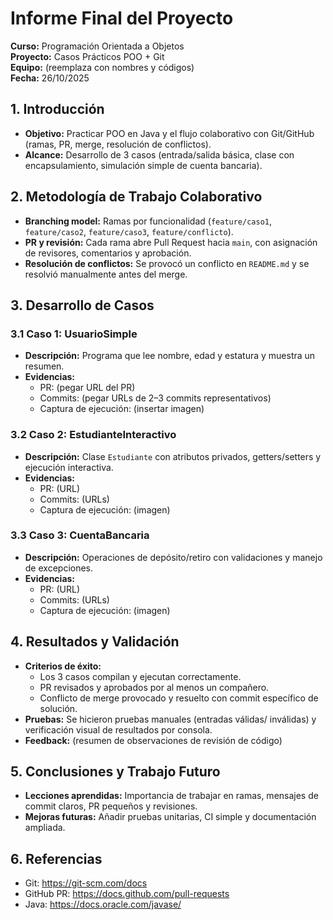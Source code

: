 # Informe Final del Proyecto

**Curso:** Programación Orientada a Objetos  
**Proyecto:** Casos Prácticos POO + Git  
**Equipo:** (reemplaza con nombres y códigos)  
**Fecha:** 26/10/2025

## 1. Introducción
- **Objetivo:** Practicar POO en Java y el flujo colaborativo con Git/GitHub (ramas, PR, merge, resolución de conflictos).
- **Alcance:** Desarrollo de 3 casos (entrada/salida básica, clase con encapsulamiento, simulación simple de cuenta bancaria).

## 2. Metodología de Trabajo Colaborativo
- **Branching model:** Ramas por funcionalidad (`feature/caso1`, `feature/caso2`, `feature/caso3`, `feature/conflicto`).
- **PR y revisión:** Cada rama abre Pull Request hacia `main`, con asignación de revisores, comentarios y aprobación.
- **Resolución de conflictos:** Se provocó un conflicto en `README.md` y se resolvió manualmente antes del merge.

## 3. Desarrollo de Casos
### 3.1 Caso 1: UsuarioSimple
- **Descripción:** Programa que lee nombre, edad y estatura y muestra un resumen.
- **Evidencias:**
  - PR: (pegar URL del PR)
  - Commits: (pegar URLs de 2–3 commits representativos)
  - Captura de ejecución: (insertar imagen)

### 3.2 Caso 2: EstudianteInteractivo
- **Descripción:** Clase `Estudiante` con atributos privados, getters/setters y ejecución interactiva.
- **Evidencias:**
  - PR: (URL)
  - Commits: (URLs)
  - Captura de ejecución: (imagen)

### 3.3 Caso 3: CuentaBancaria
- **Descripción:** Operaciones de depósito/retiro con validaciones y manejo de excepciones.
- **Evidencias:**
  - PR: (URL)
  - Commits: (URLs)
  - Captura de ejecución: (imagen)

## 4. Resultados y Validación
- **Criterios de éxito:**
  - Los 3 casos compilan y ejecutan correctamente.
  - PR revisados y aprobados por al menos un compañero.
  - Conflicto de merge provocado y resuelto con commit específico de solución.
- **Pruebas:** Se hicieron pruebas manuales (entradas válidas/ inválidas) y verificación visual de resultados por consola.
- **Feedback:** (resumen de observaciones de revisión de código)

## 5. Conclusiones y Trabajo Futuro
- **Lecciones aprendidas:** Importancia de trabajar en ramas, mensajes de commit claros, PR pequeños y revisiones.
- **Mejoras futuras:** Añadir pruebas unitarias, CI simple y documentación ampliada.

## 6. Referencias
- Git: https://git-scm.com/docs
- GitHub PR: https://docs.github.com/pull-requests
- Java: https://docs.oracle.com/javase/
